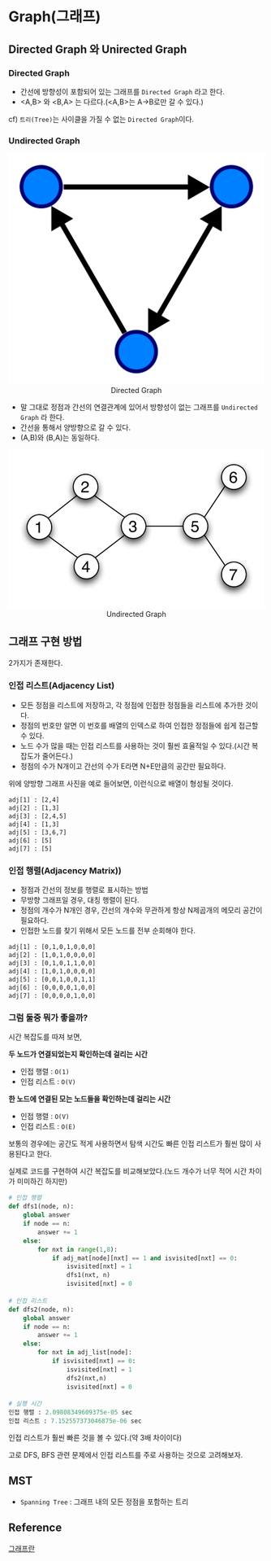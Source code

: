 # Graph(그래프)

## Directed Graph 와 Unirected Graph

### Directed Graph

- 간선에 방향성이 포함되어 있는 그래프를 `Directed Graph` 라고 한다.
- <A,B> 와 <B,A> 는 다르다.(<A,B>는 A->B로만 갈 수 있다.)

cf) `트리(Tree)`는 사이클을 가질 수 없는 `Directed Graph`이다.

### Undirected Graph

<p align="center">
  <img src="./img/directed_graph.png">
  <br/> Directed Graph
</p>

- 말 그대로 정점과 간선의 연결관계에 있어서 방향성이 없는 그래프를 `Undirected Graph` 라 한다.
- 간선을 통해서 양방향으로 갈 수 있다.
- (A,B)와 (B,A)는 동일하다.

<p align="center">
  <img src="./img/undirected_graph.png">
  <br/> Undirected Graph
</p>

## 그래프 구현 방법

2가지가 존재한다.

### 인접 리스트(Adjacency List)

- 모든 정점을 리스트에 저장하고, 각 정점에 인접한 정점들을 리스트에 추가한 것이다.
- 정점의 번호만 알면 이 번호를 배열의 인덱스로 하여 인접한 정점들에 쉽게 접근할 수 있다.
- 노드 수가 많을 때는 인접 리스트를 사용하는 것이 훨씬 효율적일 수 있다.(시간 복잡도가 줄어든다.)
- 정점의 수가 N개이고 간선의 수가 E라면 N+E만큼의 공간만 필요하다.

위에 양방향 그래프 사진을 예로 들어보면, 이런식으로 배열이 형성될 것이다.

```
adj[1] : [2,4]
adj[2] : [1,3]
adj[3] : [2,4,5]
adj[4] : [1,3]
adj[5] : [3,6,7]
adj[6] : [5]
adj[7] : [5]
```

### 인접 행렬(Adjacency Matrix))

- 정점과 간선의 정보를 행렬로 표시하는 방법
- 무방향 그래프일 경우, 대칭 행렬이 된다.
- 정점의 개수가 N개인 경우, 간선의 개수와 무관하게 항상 N제곱개의 메모리 공간이 필요하다.
- 인접한 노드를 찾기 위해서 모든 노드를 전부 순회해야 한다.

```
adj[1] : [0,1,0,1,0,0,0]
adj[2] : [1,0,1,0,0,0,0]
adj[3] : [0,1,0,1,1,0,0]
adj[4] : [1,0,1,0,0,0,0]
adj[5] : [0,0,1,0,0,1,1]
adj[6] : [0,0,0,0,1,0,0]
adj[7] : [0,0,0,0,1,0,0]
```

### 그럼 둘중 뭐가 좋을까?

시간 복잡도를 따져 보면,

**두 노드가 연결되었는지 확인하는데 걸리는 시간**

- 인접 행렬 : `O(1)`
- 인접 리스트 : `O(V)`

**한 노드에 연결된 모는 노드들을 확인하는데 걸리는 시간**

- 인접 행렬 : `O(V)`
- 인접 리스트 : `O(E)`

보통의 경우에는 공간도 적게 사용하면서 탐색 시간도 빠른 인접 리스트가 훨씬 많이 사용된다고 한다.

실제로 코드를 구현하여 시간 복잡도를 비교해보았다.(노드 개수가 너무 적어 시간 차이가 미미하긴 하지만)

```python
# 인접 행렬
def dfs1(node, n):
    global answer
    if node == n:
        answer += 1
    else:
        for nxt in range(1,8):
            if adj_mat[node][nxt] == 1 and isvisited[nxt] == 0:
                isvisited[nxt] = 1
                dfs1(nxt, n)
                isvisited[nxt] = 0

# 인접 리스트
def dfs2(node, n):
    global answer
    if node == n:
        answer += 1
    else:
        for nxt in adj_list[node]:
            if isvisited[nxt] == 0:
                isvisited[nxt] = 1
                dfs2(nxt,n)
                isvisited[nxt] = 0

# 실행 시간
인접 행렬 : 2.09808349609375e-05 sec
인접 리스트 : 7.152557373046875e-06 sec
```

인접 리스트가 훨씬 빠른 것을 볼 수 있다.(약 3배 차이이다)

고로 DFS, BFS 관련 문제에서 인접 리스트를 주로 사용하는 것으로 고려해보자.

## MST

- `Spanning Tree` : 그래프 내의 모든 정점을 포함하는 트리

## Reference

[그래프란](https://gmlwjd9405.github.io/2018/08/13/data-structure-graph.html)
